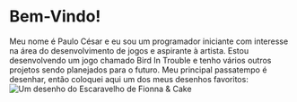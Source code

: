 # Bem-Vindo!
Meu nome é Paulo César e eu sou um programador iniciante com interesse na área do desenvolvimento de jogos e aspirante à artista.
Estou desenvolvendo um jogo chamado Bird In Trouble e tenho vários outros projetos sendo planejados para o futuro.
Meu principal passatempo é desenhar, então coloquei aqui um dos meus desenhos favoritos:
<img src="Escaravelho.png" alt="Um desenho do Escaravelho de Fionna & Cake"/>
